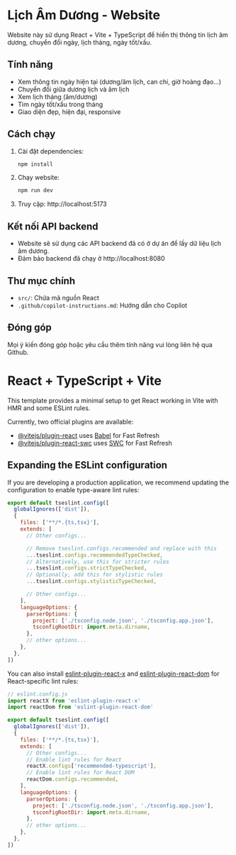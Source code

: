 # Lịch Âm Dương - Website

Website này sử dụng React + Vite + TypeScript để hiển thị thông tin lịch âm dương, chuyển đổi ngày, lịch tháng, ngày tốt/xấu.

## Tính năng
- Xem thông tin ngày hiện tại (dương/âm lịch, can chi, giờ hoàng đạo...)
- Chuyển đổi giữa dương lịch và âm lịch
- Xem lịch tháng (âm/dương)
- Tìm ngày tốt/xấu trong tháng
- Giao diện đẹp, hiện đại, responsive

## Cách chạy
1. Cài đặt dependencies:
   ```bash
   npm install
   ```
2. Chạy website:
   ```bash
   npm run dev
   ```
3. Truy cập: http://localhost:5173

## Kết nối API backend
- Website sẽ sử dụng các API backend đã có ở dự án để lấy dữ liệu lịch âm dương.
- Đảm bảo backend đã chạy ở http://localhost:8080

## Thư mục chính
- `src/`: Chứa mã nguồn React
- `.github/copilot-instructions.md`: Hướng dẫn cho Copilot

## Đóng góp
Mọi ý kiến đóng góp hoặc yêu cầu thêm tính năng vui lòng liên hệ qua Github.

# React + TypeScript + Vite

This template provides a minimal setup to get React working in Vite with HMR and some ESLint rules.

Currently, two official plugins are available:

- [@vitejs/plugin-react](https://github.com/vitejs/vite-plugin-react/blob/main/packages/plugin-react) uses [Babel](https://babeljs.io/) for Fast Refresh
- [@vitejs/plugin-react-swc](https://github.com/vitejs/vite-plugin-react/blob/main/packages/plugin-react-swc) uses [SWC](https://swc.rs/) for Fast Refresh

## Expanding the ESLint configuration

If you are developing a production application, we recommend updating the configuration to enable type-aware lint rules:

```js
export default tseslint.config([
  globalIgnores(['dist']),
  {
    files: ['**/*.{ts,tsx}'],
    extends: [
      // Other configs...

      // Remove tseslint.configs.recommended and replace with this
      ...tseslint.configs.recommendedTypeChecked,
      // Alternatively, use this for stricter rules
      ...tseslint.configs.strictTypeChecked,
      // Optionally, add this for stylistic rules
      ...tseslint.configs.stylisticTypeChecked,

      // Other configs...
    ],
    languageOptions: {
      parserOptions: {
        project: ['./tsconfig.node.json', './tsconfig.app.json'],
        tsconfigRootDir: import.meta.dirname,
      },
      // other options...
    },
  },
])
```

You can also install [eslint-plugin-react-x](https://github.com/Rel1cx/eslint-react/tree/main/packages/plugins/eslint-plugin-react-x) and [eslint-plugin-react-dom](https://github.com/Rel1cx/eslint-react/tree/main/packages/plugins/eslint-plugin-react-dom) for React-specific lint rules:

```js
// eslint.config.js
import reactX from 'eslint-plugin-react-x'
import reactDom from 'eslint-plugin-react-dom'

export default tseslint.config([
  globalIgnores(['dist']),
  {
    files: ['**/*.{ts,tsx}'],
    extends: [
      // Other configs...
      // Enable lint rules for React
      reactX.configs['recommended-typescript'],
      // Enable lint rules for React DOM
      reactDom.configs.recommended,
    ],
    languageOptions: {
      parserOptions: {
        project: ['./tsconfig.node.json', './tsconfig.app.json'],
        tsconfigRootDir: import.meta.dirname,
      },
      // other options...
    },
  },
])
```
